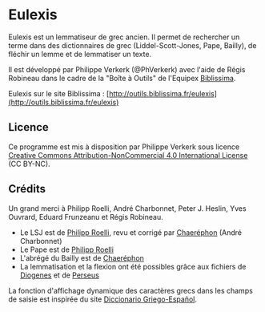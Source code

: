 # Eulexis

Eulexis est un lemmatiseur de grec ancien. Il permet de rechercher un terme dans des dictionnaires de grec (Liddel-Scott-Jones, Pape, Bailly), de fléchir un lemme et de lemmatiser un texte.

Il est développé par Philippe Verkerk (@PhVerkerk) avec l'aide de Régis Robineau dans le cadre de la "Boîte à Outils" de l'Equipex [Biblissima](http://www.biblissima-condorcet.fr).

Eulexis sur le site Biblissima : [http://outils.biblissima.fr/eulexis](http://outils.biblissima.fr/eulexis)

## Licence

Ce programme est mis à disposition par Philippe Verkerk sous licence [Creative Commons Attribution-NonCommercial 4.0 International License](http://creativecommons.org/licenses/by-nc/4.0/) (CC BY-NC).

## Crédits

Un grand merci à Philipp Roelli, André Charbonnet, Peter J. Heslin, Yves Ouvrard, Eduard Frunzeanu et Régis Robineau.

* Le LSJ est de [Philipp Roelli](http://www.mlat.uzh.ch/MLS/), revu et corrigé par [Chaeréphon](http://chaerephon.e-monsite.com/medias/files/bailly.html) (André Charbonnet)
* Le Pape est de [Philipp Roelli](http://www.mlat.uzh.ch/MLS/)
* L'abrégé du Bailly est de [Chaeréphon](http://chaerephon.e-monsite.com/medias/files/bailly.html)
* La lemmatisation et la flexion ont été possibles grâce aux fichiers de [Diogenes](https://community.dur.ac.uk/p.j.heslin/Software/Diogenes) et de [Perseus](http://www.perseus.tufts.edu/)

La fonction d'affichage dynamique des caractères grecs dans les champs de saisie est inspirée du site [Diccionario Griego-Español](http://dge.cchs.csic.es/xdge/).
